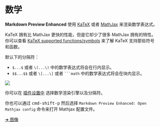# 数学  
**Markdown Preview Enhanced** 使用 [KaTeX](https://github.com/Khan/KaTeX) 或者 [MathJax](https://github.com/mathjax/MathJax) 来渲染数学表达式。  

KaTeX 拥有比 MathJax 更快的性能，但是它却少了很多 MathJax 拥有的特性。你可以查看 [KaTeX supported functions/symbols](https://github.com/Khan/KaTeX/wiki/Function-Support-in-KaTeX) 来了解 KaTeX 支持那些符号和函数。     

默认下的分隔符：  
* `$...$` 或者 `\(...\)` 中的数学表达式将会在行内显示。  
* `$$...$$` 或者 `\[...\]` 或者 <code>```math</code> 中的数学表达式将会在块内显示。

![](https://cloud.githubusercontent.com/assets/1908863/14398210/0e408954-fda8-11e5-9eb4-562d7c0ca431.gif)  

你可以在 [插件设置中](zh-cn/usages.md?id=package-settings) 选择数学渲染引擎以及分隔符。

你也可以通过 <kbd>cmd-shift-p</kbd> 然后选择 `Markdown Preview Enhanced: Open Mathjax config` 命令来打开 Mathjax 配置文件。  

[➔ 图像](zh-cn/graphs.md)


